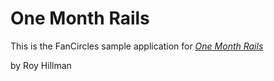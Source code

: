 # One Month Rails

This is the FanCircles sample application for
[*One Month Rails*](httpL//onemonthrails.com)

by Roy Hillman